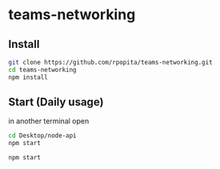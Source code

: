 # teams-networking

## Install

```sh
git clone https://github.com/rpopita/teams-networking.git
cd teams-networking
npm install
```

## Start (Daily usage)

in another terminal open

```sh
cd Desktop/node-api
npm start
```

```sh
npm start
```
